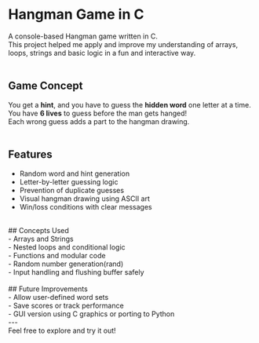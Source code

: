 # Hangman Game in C
A console-based Hangman game written in C.<br>
This project helped me apply and improve my understanding of arrays, loops, strings and basic logic in a fun and interactive way.<br>
<br>
## Game Concept<br>
You get a **hint**, and you have to guess the **hidden word** one letter at a time. You have **6 lives** to guess before the man gets hanged!<br>
Each wrong guess adds a part to the hangman drawing.<br>
<br>
## Features<br>
- Random word and hint generation<br>
- Letter-by-letter guessing logic<br>
- Prevention of duplicate guesses<br>
- Visual hangman drawing using ASCII art<br>
- Win/loss conditions with clear messages<br>
<br>
## Concepts Used<br>
- Arrays and Strings<br>
- Nested loops and conditional logic<br>
- Functions and modular code<br>
- Random number generation(rand)<br>
- Input handling and flushing buffer safely<br>
<br>
## Future Improvements<br>
- Allow user-defined word sets<br>
- Save scores or track performance<br>
- GUI version using C graphics or porting to Python<br>
---<br>
Feel free to explore and try it out!
